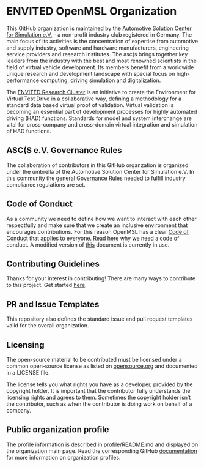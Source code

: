 # ENVITED OpenMSL Organization

This GitHub organization is maintained by the [Automotive Solution Center for Simulation e.V.](https://www.asc-s.de/) - a non-profit industry club registered in Germany.
The main focus of its activities is the concentration of expertise from automotive and supply industry, software and hardware manufacturers, engineering service providers and research institutes.
The asc(s brings together key leaders from the industry with the best and most renowned scientists in the field of virtual vehicle development. Its members benefit from a worldwide unique research
and development landscape with special focus on high-performance computing, driving simulation and digitalization.

The [ENVITED Research Cluster](https://envited.market/) is an initiative to create the Environment for Virtual Test Drive in a collaborative way, defining a methodology for a standard data based virtual proof of validation.
Virtual validation is becoming an essential part of development processes for highly automated driving (HAD) functions. Standards for model and system interchange are vital for cross-company and cross-domain virtual
integration and simulation of HAD functions.

## ASC(S e.V. Governance Rules

The collaboration of contributors in this GitHub organzation is organized under the umbrella of the Automotive Solution Center for Simulation e.V.
In this community the general [Governance Rules](/doc/governance_rules.md) needed to fulfill industry compliance regulations are set.

## Code of Conduct

As a community we need to define how we want to interact with each other respectfully and make sure that we create an inclusive environment that encourages contributions.
For this reason OpenMSL has a clear [Code of Conduct](/CODE_OF_CONDUCT.md) that applies to everyone. Read [here](https://opensource.guide/code-of-conduct/) why we need a code of conduct.
A modified version of [this](https://www.contributor-covenant.org/) document is currently in use.

## Contributing Guidelines

Thanks for your interest in contributing! There are many ways to contribute to this project.
Get started [here](/CONTRIBUTING.md).

## PR and Issue Templates

This repository also defines the standard issue and pull request templates valid for the overall organization.

## Licensing

The open-source material to be contributed must be licensed under a common open-source license as listed on [opensource.org](https://opensource.org/) and documented in a LICENSE file.

The license tells you what rights you have as a developer, provided by the copyright holder.
It is important that the contributor fully understands the licensing rights and agrees to them. Sometimes the copyright holder isn’t the contributor, such as when the contributor is doing work on behalf of a company.

## Public organization profile

The profile information is described in [profile/README.md](profile/README.md) and displayed on the organization main page.
Read the corresponding GitHub [documentation](https://docs.github.com/en/organizations/collaborating-with-groups-in-organizations/customizing-your-organizations-profile) for more information on organization profiles.
